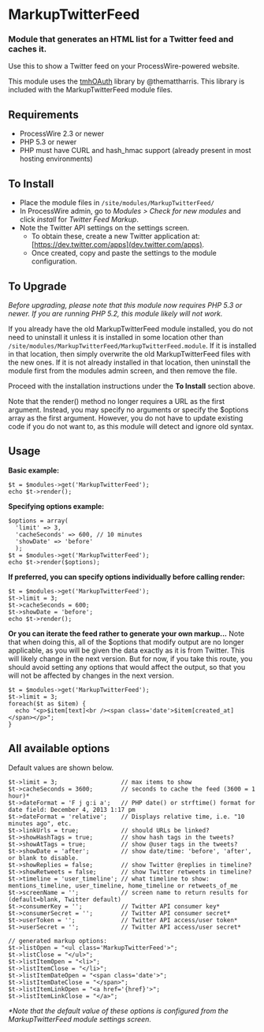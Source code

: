 # MarkupTwitterFeed

### Module that generates an HTML list for a Twitter feed and caches it. 

Use this to show a Twitter feed on your ProcessWire-powered website. 

This module uses the [tmhOAuth](https://github.com/themattharris/tmhOAuth) library by @themattharris.
This library is included with the MarkupTwitterFeed module files.

## Requirements

- ProcessWire 2.3 or newer
- PHP 5.3 or newer 
- PHP must have CURL and hash_hmac support (already present in most hosting environments)

## To Install

- Place the module files in `/site/modules/MarkupTwitterFeed/`
- In ProcessWire admin, go to *Modules > Check for new modules* and click *install* for *Twitter Feed Markup*.
- Note the Twitter API settings on the settings screen.
   - To obtain these, create a new Twitter application at: [https://dev.twitter.com/apps](dev.twitter.com/apps).
   - Once created, copy and paste the settings to the module configuration.

## To Upgrade

*Before upgrading, please note that this module now requires PHP 5.3 or newer. If you are running PHP 5.2,
this module likely will not work.* 

If you already have the old MarkupTwitterFeed module installed, you do not need to uninstall it unless
it is installed in some location other than `/site/modules/MarkupTwitterFeed/MarkupTwitterFeed.module`.
If it is installed in that location, then simply overwrite the old MarkupTwitterFeed files with the new
ones. If it is not already installed in that location, then uninstall the module first from the modules
admin screen, and then remove the file. 

Proceed with the installation instructions under the **To Install** section above. 

Note that the render() method no longer requires a URL as the first argument. Instead, you may specify
no arguments or specify the $options array as the first argument. However, you do not have to update 
existing code if you do not want to, as this module will detect and ignore old syntax.

## Usage

**Basic example:**
```
$t = $modules->get('MarkupTwitterFeed'); 
echo $t->render(); 
```

**Specifying options example:**
```
$options = array(
  'limit' => 3, 
  'cacheSeconds' => 600, // 10 minutes
  'showDate' => 'before'
  ); 
$t = $modules->get('MarkupTwitterFeed'); 
echo $t->render($options);
```

**If preferred, you can specify options individually before calling render:**
```
$t = $modules->get('MarkupTwitterFeed'); 
$t->limit = 3; 
$t->cacheSeconds = 600; 
$t->showDate = 'before';
echo $t->render();
```

**Or you can iterate the feed rather to generate your own markup...**
Note that when doing this, all of the $options that modify output are no longer applicable, 
as you will be given the data exactly as it is from Twitter. This will likely change in the
next version. But for now, if you take this route, you should avoid setting any options that
would affect the output, so that you will not be affected by changes in the next version.
```
$t = $modules->get('MarkupTwitterFeed');
$t->limit = 3; 
foreach($t as $item) {
  echo "<p>$item[text]<br /><span class='date'>$item[created_at]</span></p>";
}
```

## All available options

Default values are shown below. 

```
$t->limit = 3;                  // max items to show
$t->cacheSeconds = 3600;        // seconds to cache the feed (3600 = 1 hour)*
$t->dateFormat = 'F j g:i a';   // PHP date() or strftime() format for date field: December 4, 2013 1:17 pm
$t->dateFormat = 'relative';	// Displays relative time, i.e. "10 minutes ago", etc. 
$t->linkUrls = true;            // should URLs be linked?
$t->showHashTags = true;        // show hash tags in the tweets?
$t->showAtTags = true;          // show @user tags in the tweets?
$t->showDate = 'after';         // show date/time: 'before', 'after', or blank to disable.
$t->showReplies = false;        // show Twitter @replies in timeline?
$t->showRetweets = false;       // show Twitter retweets in timeline?
$t->timeline = 'user_timeline'; // what timeline to show: mentions_timeline, user_timeline, home_timeline or retweets_of_me
$t->screenName = '';            // screen name to return results for (default=blank, Twitter default)
$t->consumerKey = '';           // Twitter API consumer key*
$t->consumerSecret = '';        // Twitter API consumer secret*
$t->userToken = '';             // Twitter API access/user token*
$t->userSecret = '';            // Twitter API access/user secret*

// generated markup options:
$t->listOpen = "<ul class='MarkupTwitterFeed'>";
$t->listClose = "</ul>";
$t->listItemOpen = "<li>";
$t->listItemClose = "</li>";
$t->listItemDateOpen = "<span class='date'>";
$t->listItemDateClose = "</span>";
$t->listItemLinkOpen = "<a href='{href}'>";
$t->listItemLinkClose = "</a>";
```

*\*Note that the default value of these options is configured from the MarkupTwitterFeed module settings screen.*

